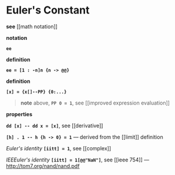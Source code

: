 # Euler's Constant

**see** [[math notation]]

**notation**

**`ee`**

**definition**

**`ee = [1 : -n]n {n -> @@}`**

**definition**

**`[x] = {x[]--PP} {0:...}`**

> **note** above, **`PP 0 = 1`**, see [[improved expression evaluation]]

**properties**

**`dd [x] -- dd x = [x]`**, see [[derivative]]

**`[h] . 1 -- h {h -> 0} = 1`** &mdash; derived from the [[limit]] definition

_Euler's identity_ **`[iitt] = 1`**, see [[complex]]

_IEEEuler's identity_ **`[iitt] = 1[@@"NaN"]`**, see [[ieee 754]] &mdash; <http://tom7.org/nand/nand.pdf>
